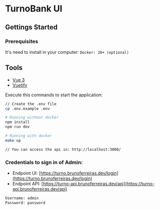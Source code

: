 # TurnoBank UI

## Gettings Started

### Prerequisites
It's need to install in your computer:
`Docker: 20+ (optional)`

## Tools
- [Vue 3](https://v3.vuejs.org/)
- [Vuetify](https://vuetifyjs.com/en/)

Execute this commands to start the application:
```bash
// Create the .env file
cp .env.example .env

# Running without docker
npm install
npm run dev

# Running with docker
make up

// You can access the api in: http://localhost:3000/
```

### Credentials to sign in of Admin:

- Endpoint UI: [https://turno.brunoferreiras.dev/login](https://turno.brunoferreiras.dev/login)
- Endpoint API: [https://turno-api.brunoferreiras.dev/api](https://turno-api.brunoferreiras.dev/api)

```bash
Username: admin
Password: password
```
